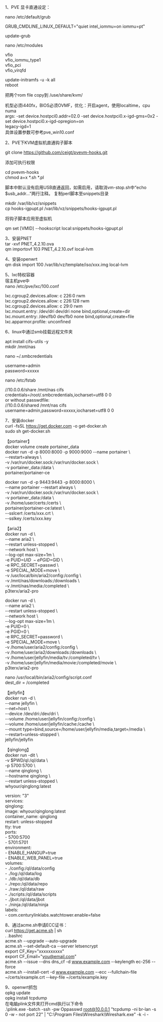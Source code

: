 1、PVE 显卡直通设定：

nano /etc/default/grub

GRUB_CMDLINE_LINUX_DEFAULT="quiet intel_iommu=on iommu=pt"

update-grub

nano /etc/modules

vfio  
vfio_iommu_type1  
vfio_pci  
vfio_virqfd  

update-initramfs -u -k all   
reboot

把两个rom file copy到 /use/share/kvm/

机型必须i440fx，BIOS必须OVMF，优化：开启agent，使用localtime，cpu numa  
args: -set device.hostpci0.addr=02.0 -set device.hostpci0.x-igd-gms=0x2 -set device.hostpci0.x-igd-opregion=on  
legacy-igd=1  
具体设置参数可参考pve_win10.conf

2、PVE下KVM虚拟机直通钩子脚本

git clone https://github.com/ceigt/pvevm-hooks.git

添加可执行权限

cd pvevm-hooks    
chmod a+x *.sh *.pl

脚本中默认没有启用USB直通返回，如需启用，请取消vm-stop.sh中“echo $usb_addr...”两行注释。
复制perl脚本至snippets目录

mkdir /var/lib/vz/snippets  
cp hooks-igpupt.pl /var/lib/vz/snippets/hooks-igpupt.pl

将钩子脚本应用至虚拟机

qm set [VMID] --hookscript local:snippets/hooks-igpupt.pl

3、安装PNET  
tar -xvf PNET_4.2.10.ova  
qm importovf 103 PNET_4.2.10.ovf local-lvm 

4、安装openwrt  
qm disk import 100 /var/lib/vz/template/iso/xxx.img local-lvm

5、lxc特权容器  
宿主机pve中  
nano /etc/pve/lxc/100.conf

lxc.cgroup2.devices.allow: c 226:0 rwm  
lxc.cgroup2.devices.allow: c 226:128 rwm  
lxc.cgroup2.devices.allow: c 29:0 rwm  
lxc.mount.entry: /dev/dri dev/dri none bind,optional,create=dir  
lxc.mount.entry: /dev/fb0 dev/fb0 none bind,optional,create=file  
lxc.apparmor.profile: unconfined  

6、linux中通过smb挂载远程文件夹

apt install cifs-utils -y  
mkdir /mnt/nas

nano ~/.smbcredentials

username=admin  
password=xxxxx

nano /etc/fstab

//10.0.0.6/share /mnt/nas cifs credentials=/root/.smbcredentials,iocharset=utf8 0 0  
or without passwdfile:  
//10.0.0.6/shared /mnt/nas cifs username=admin,password=xxxxx,iocharset=utf8 0 0

7、安装docker  
curl -fsSL https://get.docker.com -o get-docker.sh  
sudo sh get-docker.sh

【portainer】    
docker volume create portainer_data  
docker run -d -p 8000:8000 -p 9000:9000 --name portainer \  
    --restart=always \  
    -v /var/run/docker.sock:/var/run/docker.sock \  
    -v portainer_data:/data \  
    portainer/portainer-ce

docker run -d -p 9443:9443 -p 8000:8000 \  
    --name portainer --restart always \  
    -v /var/run/docker.sock:/var/run/docker.sock \  
    -v portainer_data:/data \  
    -v /home/user/certs:/certs \  
    portainer/portainer-ce:latest \  
    --sslcert /certs/xxx.crt \  
    --sslkey /certs/xxx.key   

【aria2】  
docker run -d \  
    --name aria2 \  
    --restart unless-stopped \  
    --network host \  
    --log-opt max-size=1m \  
    -e PUID=$UID \  
    -e PGID=$GID \  
    -e RPC_SECRET=passwd \  
    -e SPECIAL_MODE=move \  
    -v /usr/local/bin/aria2/config:/config \  
    -v /mnt/nas/downloads:/downloads \  
    -v /mnt/nas/media:/completed \  
    p3terx/aria2-pro  

docker run -d \  
    --name aria2 \  
    --restart unless-stopped \  
    --network host \  
    --log-opt max-size=1m \  
    -e PUID=0 \  
    -e PGID=0 \  
    -e RPC_SECRET=password \  
    -e SPECIAL_MODE=move \  
    -v /home/user/aria2/config:/config \  
    -v /home/user/aria2/downloads:/downloads \  
    -v /home/user/jellyfin/media/tv:/completed/tv \  
    -v /home/user/jellyfin/media/movie:/completed/movie \  
    p3terx/aria2-pro

nano /usr/local/bin/aria2/config/script.conf  
dest_dir = /completed

【jellyfin】  
docker run -d \  
 --name jellyfin \  
 --net=host \  
 --device /dev/dri:/dev/dri \  
 --volume /home/user/jellyfin/config:/config \  
 --volume /home/user/jellyfin/cache:/cache \  
 --mount type=bind,source=/home/user/jellyfin/media,target=/media \  
 --restart=unless-stopped \  
 jellyfin/jellyfin

 【qinglong】  
docker run -dit \  
  -v $PWD/ql:/ql/data \  
  -p 5700:5700 \  
  --name qinglong \  
  --hostname qinglong \  
  --restart unless-stopped \  
  whyour/qinglong:latest  


version: "3"  
services:  
  qinglong:  
    image: whyour/qinglong:latest  
    container_name: qinglong  
    restart: unless-stopped  
    tty: true  
    ports:  
      - 5700:5700  
      - 5701:5701  
    environment:  
      - ENABLE_HANGUP=true  
      - ENABLE_WEB_PANEL=true  
    volumes:  
      - ./config:/ql/data/config  
      - ./log:/ql/data/log  
      - ./db:/ql/data/db  
      - ./repo:/ql/data/repo  
      - ./raw:/ql/data/raw  
      - ./scripts:/ql/data/scripts  
      - ./jbot:/ql/data/jbot  
      - ./ninja:/ql/data/ninja  
    labels:  
      - com.centurylinklabs.watchtower.enable=false  

8、通过acme.sh申请ECC证书：  
curl https://get.acme.sh | sh  
. .bashrc  
acme.sh --upgrade --auto-upgrade  
acme.sh --set-default-ca --server letsencrypt  
export CF_Key="xxxxxxxxxx"  
export CF_Email="you@email.com"  
acme.sh --issue --dns dns_cf -d www.example.com --keylength ec-256 --force  
acme.sh --install-cert -d www.example.com --ecc  --fullchain-file ~/certs/example.crt  --key-file ~/certs/example.key  

9、openwrt抓包  
opkg update  
opkg install tcpdump  
在电脑plink文件夹打开cmd执行以下命令  
.\plink.exe -batch -ssh -pw Oppasswd root@10.0.0.1 "tcpdump -ni br-lan -s 0 -w - not port 22" | "C:\Program Files\Wireshark\Wireshark.exe" -k -i -
   




















